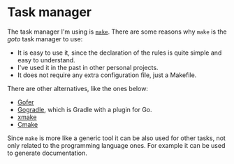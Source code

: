 # Task manager

The task manager I'm using is [`make`](https://www.gnu.org/software/make/). There are some reasons why `make` is the *goto* task manager to use:

- It is easy to use it, since the declaration of the rules is quite simple and easy to understand.
- I've used it in the past in other personal projects.
- It does not require any extra configuration file, just a Makefile.

There are other alternatives, like the ones below:

- [Gofer](https://github.com/chuckpreslar/gofer)
- [Gogradle](https://github.com/gogradle/gogradle), which is Gradle with a plugin for Go.
- [xmake](https://xmake.io/#/)
- [Cmake](https://cmake.org/)

Since `make` is more like a generic tool it can be also used for other tasks, not only related to the programming language ones. For example it can be used to generate documentation.
